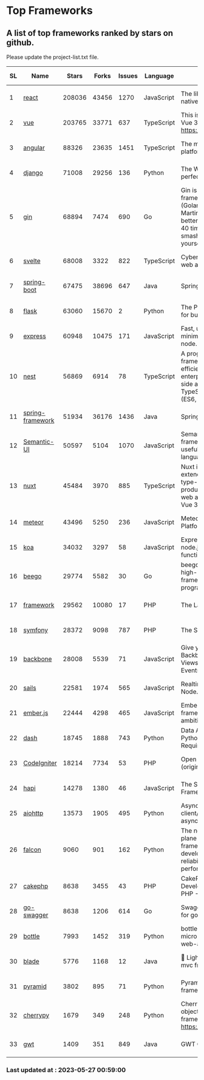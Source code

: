 # Top Frameworks
## A list of top frameworks ranked by stars on github.  
Please update the project-list.txt file.

| SL| Name  | Stars| Forks| Issues | Language | Description | Last Commit |
| --| ------| -----| ---- | ------ | -------- | ----------- | ----------- |
| 1 | [react](https://github.com/facebook/react) | 208036 | 43456 | 1270 | JavaScript | The library for web and native user interfaces | 2023-05-26 16:54:01 |
| 2 | [vue](https://github.com/vuejs/vue) | 203765 | 33771 | 637 | TypeScript | This is the repo for Vue 2. For Vue 3, go to https://github.com/vuejs/core | 2023-04-27 09:43:19 |
| 3 | [angular](https://github.com/angular/angular) | 88326 | 23635 | 1451 | TypeScript | The modern web developer’s platform | 2023-05-25 20:24:39 |
| 4 | [django](https://github.com/django/django) | 71008 | 29256 | 136 | Python | The Web framework for perfectionists with deadlines. | 2023-05-26 10:16:26 |
| 5 | [gin](https://github.com/gin-gonic/gin) | 68894 | 7474 | 690 | Go | Gin is a HTTP web framework written in Go (Golang). It features a Martini-like API with much better performance -- up to 40 times faster. If you need smashing performance, get yourself some Gin. | 2023-05-26 03:50:31 |
| 6 | [svelte](https://github.com/sveltejs/svelte) | 68008 | 3322 | 822 | TypeScript | Cybernetically enhanced web apps | 2023-05-09 18:01:56 |
| 7 | [spring-boot](https://github.com/spring-projects/spring-boot) | 67475 | 38696 | 647 | Java | Spring Boot | 2023-05-26 17:13:14 |
| 8 | [flask](https://github.com/pallets/flask) | 63060 | 15670 | 2 | Python | The Python micro framework for building web applications. | 2023-05-09 19:38:00 |
| 9 | [express](https://github.com/expressjs/express) | 60948 | 10475 | 171 | JavaScript | Fast, unopinionated, minimalist web framework for node. | 2023-03-14 02:59:15 |
| 10 | [nest](https://github.com/nestjs/nest) | 56869 | 6914 | 78 | TypeScript | A progressive Node.js framework for building efficient, scalable, and enterprise-grade server-side applications on top of TypeScript & JavaScript (ES6, ES7, ES8) 🚀 | 2023-05-25 06:48:46 |
| 11 | [spring-framework](https://github.com/spring-projects/spring-framework) | 51934 | 36176 | 1436 | Java | Spring Framework | 2023-05-26 17:15:03 |
| 12 | [Semantic-UI](https://github.com/Semantic-Org/Semantic-UI) | 50597 | 5104 | 1070 | JavaScript | Semantic is a UI component framework based around useful principles from natural language. | 2023-01-11 17:05:32 |
| 13 | [nuxt](https://github.com/nuxt/nuxt) | 45484 | 3970 | 885 | TypeScript | Nuxt is an intuitive and extendable way to create type-safe, performant and production-grade full-stack web apps and websites with Vue 3. | 2023-05-26 19:42:12 |
| 14 | [meteor](https://github.com/meteor/meteor) | 43496 | 5250 | 236 | JavaScript | Meteor, the JavaScript App Platform | 2023-05-23 13:27:14 |
| 15 | [koa](https://github.com/koajs/koa) | 34032 | 3297 | 58 | JavaScript | Expressive middleware for node.js using ES2017 async functions | 2023-05-17 07:50:49 |
| 16 | [beego](https://github.com/beego/beego) | 29774 | 5582 | 30 | Go | beego is an open-source, high-performance web framework for the Go programming language. | 2023-05-21 07:20:12 |
| 17 | [framework](https://github.com/laravel/framework) | 29562 | 10080 | 17 | PHP | The Laravel Framework. | 2023-05-26 15:18:33 |
| 18 | [symfony](https://github.com/symfony/symfony) | 28372 | 9098 | 787 | PHP | The Symfony PHP framework | 2023-05-26 08:18:17 |
| 19 | [backbone](https://github.com/jashkenas/backbone) | 28008 | 5539 | 71 | JavaScript | Give your JS App some Backbone with Models, Views, Collections, and Events | 2023-01-04 11:09:21 |
| 20 | [sails](https://github.com/balderdashy/sails) | 22581 | 1974 | 565 | JavaScript | Realtime MVC Framework for Node.js | 2023-05-19 21:35:57 |
| 21 | [ember.js](https://github.com/emberjs/ember.js) | 22444 | 4298 | 465 | JavaScript | Ember.js - A JavaScript framework for creating ambitious web applications | 2023-05-22 20:09:35 |
| 22 | [dash](https://github.com/plotly/dash) | 18745 | 1888 | 743 | Python | Data Apps & Dashboards for Python. No JavaScript Required. | 2023-05-25 16:52:53 |
| 23 | [CodeIgniter](https://github.com/bcit-ci/CodeIgniter) | 18214 | 7734 | 53 | PHP | Open Source PHP Framework (originally from EllisLab) | 2023-04-07 17:57:13 |
| 24 | [hapi](https://github.com/hapijs/hapi) | 14278 | 1380 | 46 | JavaScript | The Simple, Secure Framework Developers Trust | 2023-04-24 22:09:20 |
| 25 | [aiohttp](https://github.com/aio-libs/aiohttp) | 13573 | 1905 | 495 | Python | Asynchronous HTTP client/server framework for asyncio and Python | 2023-05-26 19:33:44 |
| 26 | [falcon](https://github.com/falconry/falcon) | 9060 | 901 | 162 | Python | The no-magic web data plane API and microservices framework for Python developers, with a focus on reliability, correctness, and performance at scale. | 2023-05-25 17:04:58 |
| 27 | [cakephp](https://github.com/cakephp/cakephp) | 8638 | 3455 | 43 | PHP | CakePHP: The Rapid Development Framework for PHP - Official Repository | 2023-05-26 17:43:32 |
| 28 | [go-swagger](https://github.com/go-swagger/go-swagger) | 8638 | 1206 | 614 | Go | Swagger 2.0 implementation for go | 2023-05-19 23:30:56 |
| 29 | [bottle](https://github.com/bottlepy/bottle) | 7993 | 1452 | 319 | Python | bottle.py is a fast and simple micro-framework for python web-applications. | 2022-09-05 15:24:52 |
| 30 | [blade](https://github.com/lets-blade/blade) | 5776 | 1168 | 12 | Java | :rocket: Lightning fast and elegant mvc framework for Java8 | 2022-05-10 12:38:06 |
| 31 | [pyramid](https://github.com/Pylons/pyramid) | 3802 | 895 | 71 | Python | Pyramid - A Python web framework | 2023-05-11 06:49:29 |
| 32 | [cherrypy](https://github.com/cherrypy/cherrypy) | 1679 | 349 | 248 | Python | CherryPy is a pythonic, object-oriented HTTP framework.      https://cherrypy.dev | 2023-05-04 23:04:12 |
| 33 | [gwt](https://github.com/gwtproject/gwt) | 1409 | 351 | 849 | Java | GWT Open Source Project | 2023-05-18 18:06:15 |

### Last updated at : 2023-05-27 00:59:00
